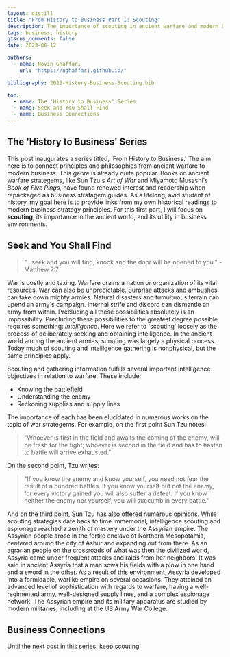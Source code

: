 ```yaml
---
layout: distill
title: "From History to Business Part I: Scouting"
description: The importance of scouting in ancient warfare and modern business
tags: business, history
giscus_comments: false
date: 2023-06-12

authors:
  - name: Novin Ghaffari
    url: "https://nghaffari.github.io/"

bibliography: 2023-History-Business-Scouting.bib

toc:
  - name: The 'History to Business' Series
  - name: Seek and You Shall Find
  - name: Business Connections
---
```


## The 'History to Business' Series

This post inaugurates a series titled, 'From History to Business.' The aim here is to connect principles and philosophies from ancient warfare to modern business. This genre is already quite popular. Books on ancient warfare strategems, like Sun Tzu's *Art of War* and Miyamoto Musashi's *Book of Five Rings*, have found renewed interest and readership when repackaged as business stratagem guides. As a lifelong, avid student of history, my goal here is to provide links from my own historical readings to modern business strategy principles. For this first part, I will focus on **scouting**, its importance in the ancient world, and its utility in business environments. 

## Seek and You Shall Find

> "...seek and you will find; knock and the door will be opened to you." - Matthew 7:7

War is costly and taxing. Warfare drains a nation or organization of its vital resources. War can also be unpredictable. Surprise attacks and ambushes can take down mighty armies. Natural disasters and tumultuous terrain can upend an army's campaign. Internal strife and discord can dismantle an army from within. Precluding all these possibilities absolutely is an impossibility. Precluding these possibilities to the greatest degree possible requires something: *intelligence*. Here we refer to 'scouting' loosely as the process of deliberately seeking and obtaining intelligence. In the ancient world among the ancient armies, scouting was largely a physical process. Today much of scouting and intelligence gathering is nonphysical, but the same principles apply.

Scouting and gathering information fulfills several important intelligence objectives in relation to warfare. These include:

* Knowing the battlefield
* Understanding the enemy
* Reckoning supplies and supply lines

The importance of each has been elucidated in numerous works on the topic of war strategems. For example, on the first point Sun Tzu notes:

> "Whoever is first in the field and awaits the coming of the enemy, will be fresh for the fight; whoever is second in the field and has to hasten to battle will arrive exhausted."

On the second point, Tzu writes:

> "If you know the enemy and know yourself, you need not fear the result of a hundred battles. If you know yourself but not the enemy, for every victory gained you will also suffer a defeat. If you know neither the enemy nor yourself, you will succumb in every battle."

And on the third point, Sun Tzu has also offered numerous opinions. While scouting strategies date back to time immemorial, intelligence scouting and espionage reached a zenith of mastery under the Assyrian empire. The Assyrian people arose in the fertile enclave of Northern Mesopotamia, centered around the city of Ashur and expanding out from there. As an agrarian people on the crossroads of what was then the civilized world, Assyria came under frequent attacks and raids from her neighbors. It was said in ancient Assyria that a man sows his fields with a plow in one hand and a sword in the other. As a result of this environment, Assyria developed into a formidable, warlike empire on several occasions. They attained an advanced level of sophistication with regards to warfare, having a well-regimented army, well-designed supply lines, and a complex espionage network. The Assyrian empire and its military apparatus are studied by modern militaries, including at the US Army War College.

## Business Connections

Until the next post in this series, keep scouting!
